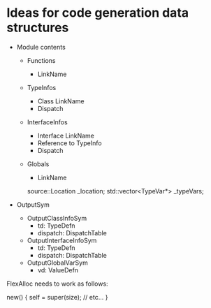 # Ideas for code generation data structures

* Module contents
  * Functions
    * LinkName
  * TypeInfos
    * Class LinkName
    * Dispatch
  * InterfaceInfos
    * Interface LinkName
    * Reference to TypeInfo
    * Dispatch
  * Globals
    * LinkName


    source::Location _location;
    std::vector<TypeVar*> _typeVars;

* OutputSym
  * OutputClassInfoSym
    * td: TypeDefn
    * dispatch: DispatchTable
  * OutputInterfaceInfoSym
    * td: TypeDefn
    * dispatch: DispatchTable
  * OutputGlobalVarSym
    * vd: ValueDefn


FlexAlloc needs to work as follows:

  new() {
    self = super(size);
    // etc...
  }
